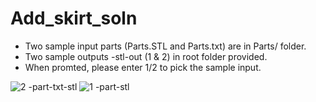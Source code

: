 # Add_skirt_soln

- Two sample input parts (Parts.STL and Parts.txt) are in Parts/ folder.
- Two sample outputs -stl-out (1 & 2) in root folder provided.
- When promted, please enter 1/2 to pick the sample input. 


![2 -part-txt-stl](https://user-images.githubusercontent.com/31978917/197202176-8a861227-9371-49c5-9716-56cb05386655.png)
![1 -part-stl](https://user-images.githubusercontent.com/31978917/197202121-11ca0a4e-2b65-402b-9267-af730f192f7e.png)

